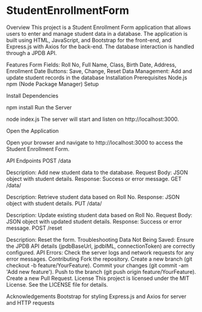 # StudentEnrollmentForm
Overview
This project is a Student Enrollment Form application that allows users to enter and manage student data in a database. The application is built using HTML, JavaScript, and Bootstrap for the front-end, and Express.js with Axios for the back-end. The database interaction is handled through a JPDB API.

Features
Form Fields: Roll No, Full Name, Class, Birth Date, Address, Enrollment Date
Buttons: Save, Change, Reset
Data Management: Add and update student records in the database
Installation
Prerequisites
Node.js
npm (Node Package Manager)
Setup

Install Dependencies


npm install
Run the Server


node index.js
The server will start and listen on http://localhost:3000.

Open the Application

Open your browser and navigate to http://localhost:3000 to access the Student Enrollment Form.

API Endpoints
POST /data

Description: Add new student data to the database.
Request Body: JSON object with student details.
Response: Success or error message.
GET /data/

Description: Retrieve student data based on Roll No.
Response: JSON object with student details.
PUT /data/

Description: Update existing student data based on Roll No.
Request Body: JSON object with updated student details.
Response: Success or error message.
POST /reset

Description: Reset the form.
Troubleshooting
Data Not Being Saved: Ensure the JPDB API details (jpdbBaseUrl, jpdbIML, connectionToken) are correctly configured.
API Errors: Check the server logs and network requests for any error messages.
Contributing
Fork the repository.
Create a new branch (git checkout -b feature/YourFeature).
Commit your changes (git commit -am 'Add new feature').
Push to the branch (git push origin feature/YourFeature).
Create a new Pull Request.
License
This project is licensed under the MIT License. See the LICENSE file for details.

Acknowledgements
Bootstrap for styling
Express.js and Axios for server and HTTP requests
